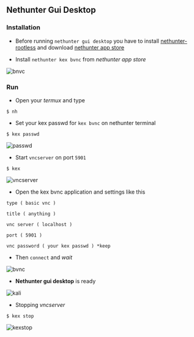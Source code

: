 ## Nethunter Gui Desktop

### Installation

* Before running `nethunter gui desktop` you have to install [nethunter-rootless](../nethunter-rootless) and download [nethunter app store](https://store.nethunter.com/)     

* Install `nethunter kex bvnc` from _nethunter app store_

![bnvc](https://i.ibb.co/XDLG27K/bvnc.jpg)

### Run

* Open your _termux_ and type

```
$ nh
```

* Set your kex passwd for `kex bvnc` on nethunter terminal

```
$ kex passwd
```

![passwd](https://i.ibb.co/kc6mxGH/passwd.jpg)

* Start `vncserver` on port `5901`

```
$ kex
```
![vncserver](https://i.ibb.co/X7tyBKS/vncserver.jpg)

* Open the kex bvnc application and settings like this
```
type ( basic vnc )

title ( anything )

vnc server ( localhost )

port ( 5901 )

vnc password ( your kex passwd ) *keep
```
* Then `connect` and _wait_

![bvnc](https://i.ibb.co/s234WtQ/bvnc.jpg)

* __Nethunter gui desktop__ is ready

![kali](https://i.ibb.co/MswyhmR/kali.jpg)

* Stopping _vncserver_

```
$ kex stop
```

![kexstop](https://i.ibb.co/KhwzRpF/kexstop.jpg)


